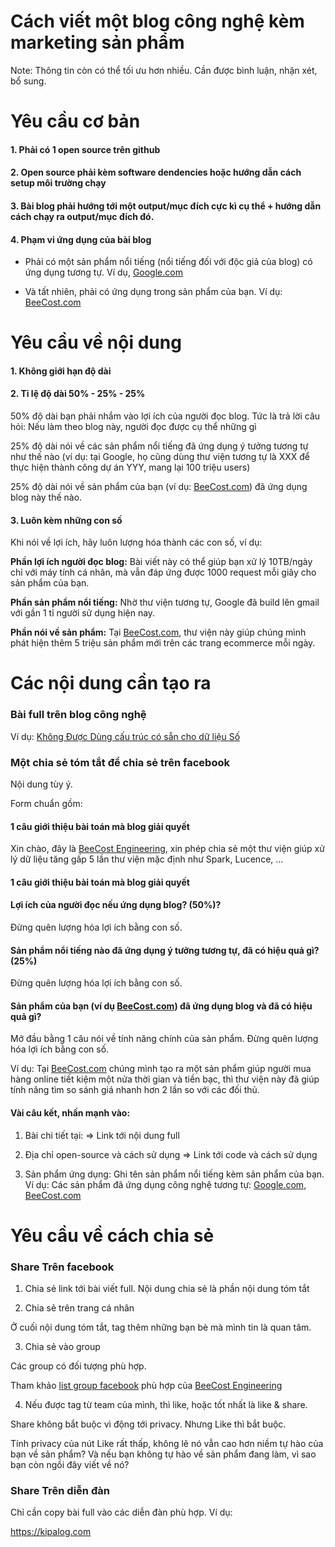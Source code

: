 # Cách viết một blog công nghệ kèm marketing sản phẩm

Note: Thông tin còn có thể tối ưu hơn nhiều. Cần được bình luận, nhận xét, bổ sung.

# Yêu cầu cơ bản

#### 1. Phải có 1 open source trên github

#### 2. Open source phải kèm software dendencies hoặc hướng dẫn cách setup môi trường chạy

#### 3. Bài blog phải hướng tới một output/mục đích cực kì cụ thể + hướng dẫn cách chạy ra output/mục đích đó.

#### 4. Phạm vi ứng dụng của bài blog

+ Phải có một sản phẩm nổi tiếng (nổi tiếng đối với độc giả của blog) có ứng dụng tương tự. Ví dụ, [Google.com](https://www.google.com)

+ Và tất nhiên, phải có ứng dụng trong sản phẩm của bạn. Ví dụ: [BeeCost.com](https://www.beecost.com/install?pub=beecost_jutsu)


# Yêu cầu về nội dung

#### 1. Không giới hạn độ dài

#### 2. Tỉ lệ độ dài 50% - 25% - 25%

50% độ dài bạn phải nhắm vào lợi ích của người đọc blog. Tức là trả lời câu hỏi: Nếu làm theo blog này, người đọc được cụ thể những gì

25% độ dài nói về các sản phẩm nổi tiếng đã ứng dụng ý tưởng tương tự như thế nào (ví dụ: tại Google, họ cũng dùng thư viện tương tự là XXX để thực hiện thành công dự án YYY, mang lại 100 triệu users)

25% độ dài nói về sản phẩm của bạn (ví dụ: [BeeCost.com](https://www.beecost.com/install?pub=beecost_jutsu)) đã ứng dụng blog này thế nào.

#### 3. Luôn kèm những con số

Khi nói về lợi ích, hãy luôn lượng hóa thành các con số, ví dụ:

**Phần lợi ích người đọc blog:** Bài viết này có thể giúp bạn xử lý 10TB/ngày chỉ với máy tính cá nhân, mà vẫn đáp ứng được 1000 request mỗi giây cho sản phẩm của bạn.

**Phần sản phẩm nổi tiếng:** Nhờ thư viện tương tự, Google đã build lên gmail với gần 1 tỉ người sử dụng hiện nay.

**Phần nói về sản phẩm:** Tại [BeeCost.com](https://www.beecost.com/install?pub=beecost_jutsu), thư viện này giúp chúng mình phát hiện thêm 5 triệu sản phẩm mới trên các trang ecommerce mỗi ngày.

# Các nội dung cần tạo ra

### Bài full trên blog công nghệ

Ví dụ: [Không Được Dùng cấu trúc có sẵn cho dữ liệu Số](https://engineer.beecost.com/khong-duoc-dung-nhung-cau-truc-co-san-cho-du-lieu-so/)

### Một chia sẻ tóm tắt để chia sẻ trên facebook

Nội dung tùy ý.

Form chuẩn gồm:

#### 1 câu giới thiệu bài toán mà blog giải quyết

Xin chào, đây là [BeeCost Engineering](https://engineer.beecost.com), xin phép chia sẻ một thư viện giúp xử lý dữ liệu tăng gấp 5 lần thư viện mặc định như Spark, Lucence, ...

#### 1 câu giới thiệu bài toán mà blog giải quyết

#### Lợi ích của người đọc nếu ứng dụng blog? (50%)?

Đừng quên lượng hóa lợi ích bằng con số.

#### Sản phẩm nổi tiếng nào đã ứng dụng ý tưởng tương tự, đã có hiệu quả gì? (25%)

Đừng quên lượng hóa lợi ích bằng con số.

#### Sản phẩm của bạn (ví dụ [BeeCost.com](https://www.beecost.com/install?pub=beecost_jutsu)) đã ứng dụng blog và đã có hiệu quả gì?

Mở đầu bằng 1 câu nói về tính năng chính của sản phẩm. Đừng quên lượng hóa lợi ích bằng con số.

Ví dụ: Tại [BeeCost.com](https://www.beecost.com/install?pub=beecost_jutsu) chúng mình tạo ra một sản phẩm giúp người mua hàng online tiết kiệm một nửa thời gian và tiền bạc, thì thư viện này đã giúp tính năng tìm so sánh giá nhanh hơn 2 lần so với các đối thủ.

#### Vài câu kết, nhấn mạnh vào:

1. Bài chi tiết tại: => Link tới nội dung full

2. Địa chỉ open-source và cách sử dụng => Link tới code và cách sử dụng

3. Sản phẩm ứng dụng: Ghi tên sản phẩm nổi tiếng kèm sản phẩm của bạn. Ví dụ: Các sản phẩm đã ứng dụng công nghệ tương tự: [Google.com](https://www.google.com), [BeeCost.com](https://www.beecost.com/install?pub=beecost_jutsu)

# Yêu cầu về cách chia sẻ

### Share Trên facebook

1. Chia sẻ link tới bài viết full. Nội dung chia sẻ là phần nội dung tóm tắt

2. Chia sẻ trên trang cá nhân

Ở cuối nội dung tóm tắt, tag thêm những bạn bè mà mình tin là quan tâm.

3. Chia sẻ vào group

Các group có đối tượng phù hợp.

Tham khảo [list group facebook](https://docs.google.com/spreadsheets/d/1jeT8w2F-jrBS-bSX1ZZmqkTM2pNYHfkndWPx5_CzCLc) phù hợp của [BeeCost Engineering](https://engineer.beecost.com)

4. Nếu được tag từ team của mình, thì like, hoặc tốt nhất là like & share.

Share không bắt buộc vì động tới privacy. Nhưng Like thì bắt buộc.

Tính privacy của nút Like rất thấp, không lẽ nó vẫn cao hơn niềm tự hào của bạn về sản phẩm? Và nếu bạn không tự hào về sản phẩm đang làm, vì sao bạn còn ngồi đây viết về nó?

### Share Trên diễn đàn

Chỉ cần copy bài full vào các diễn đàn phù hợp. Ví dụ:

https://kipalog.com


